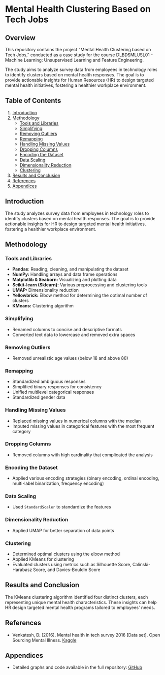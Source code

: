 # Mental Health Clustering Based on Tech Jobs

## Overview

This repository contains the project "Mental Health Clustering based on Tech Jobs," conducted as a case study for the course DLBDSMLUSL01 - Machine Learning: Unsupervised Learning and Feature Engineering.

The study aims to analyze survey data from employees in technology roles to identify clusters based on mental health responses. The goal is to provide actionable insights for Human Resources (HR) to design targeted mental health initiatives, fostering a healthier workplace environment.

## Table of Contents

1. [Introduction](#introduction)
2. [Methodology](#methodology)
   - [Tools and Libraries](#tools-and-libraries)
   - [Simplifying](#simplifying)
   - [Removing Outliers](#removing-outliers)
   - [Remapping](#remapping)
   - [Handling Missing Values](#handling-missing-values)
   - [Dropping Columns](#dropping-columns)
   - [Encoding the Dataset](#encoding-the-dataset)
   - [Data Scaling](#data-scaling)
   - [Dimensionality Reduction](#dimensionality-reduction)
   - [Clustering](#clustering)
3. [Results and Conclusion](#results-and-conclusion)
4. [References](#references)
5. [Appendices](#appendices)

## Introduction

The study analyzes survey data from employees in technology roles to identify clusters based on mental health responses. The goal is to provide actionable insights for HR to design targeted mental health initiatives, fostering a healthier workplace environment.

## Methodology

### Tools and Libraries

- **Pandas:** Reading, cleaning, and manipulating the dataset
- **NumPy:** Handling arrays and data frame operations
- **Matplotlib & Seaborn:** Visualizing and plotting data
- **Scikit-learn (Sklearn):** Various preprocessing and clustering tools
- **UMAP:** Dimensionality reduction
- **Yellowbrick:** Elbow method for determining the optimal number of clusters
- **KMeans:** Clustering algorithm

### Simplifying

- Renamed columns to concise and descriptive formats
- Converted text data to lowercase and removed extra spaces

### Removing Outliers

- Removed unrealistic age values (below 18 and above 80)

### Remapping

- Standardized ambiguous responses
- Simplified binary responses for consistency
- Unified multilevel categorical responses
- Standardized gender data

### Handling Missing Values

- Replaced missing values in numerical columns with the median
- Imputed missing values in categorical features with the most frequent category

### Dropping Columns

- Removed columns with high cardinality that complicated the analysis

### Encoding the Dataset

- Applied various encoding strategies (binary encoding, ordinal encoding, multi-label binarization, frequency encoding)

### Data Scaling

- Used `StandardScaler` to standardize the features

### Dimensionality Reduction

- Applied UMAP for better separation of data points

### Clustering

- Determined optimal clusters using the elbow method
- Applied KMeans for clustering
- Evaluated clusters using metrics such as Silhouette Score, Calinski-Harabasz Score, and Davies-Bouldin Score

## Results and Conclusion

The KMeans clustering algorithm identified four distinct clusters, each representing unique mental health characteristics. These insights can help HR design targeted mental health programs tailored to employees' needs.

## References

- Venkatesh, D. (2016). Mental health in tech survey 2016 [Data set]. Open Sourcing Mental Illness. [Kaggle](https://www.kaggle.com/osmi/mental-health-in-tech-2016)

## Appendices

- Detailed graphs and code available in the full repository: [GitHub](https://github.com/NasiriMohsen/Unsupervised-Learning-Mental-Health-Dataset)

